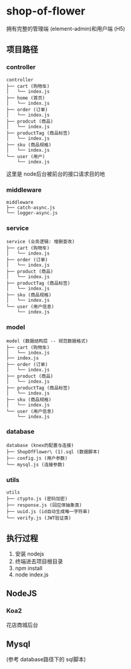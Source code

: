 # shop-of-flower
拥有完整的管理端 (element-admin)和用户端 (H5)

## 项目路径
### controller
```
controller
├── cart (购物车)
│   └── index.js
├── home (首页)
│   └── index.js
├── order (订单)
│   └── index.js
├── prodcut (商品)
│   └── index.js
├── productTag (商品标签)
│   └── index.js
├── sku (商品规格)
│   └── index.js
└── user (用户)
    └── index.js
```
这里是 node后台被前台的接口请求目的地
### middleware
```
middleware
├── catch-async.js
└── logger-async.js
```
### service
```
service (业务逻辑: 增删查改)
├── cart (购物车)
│   └── index.js
├── order (订单)
│   └── index.js
├── product (商品)
│   └── index.js
├── productTag (商品标签)
│   └── index.js
├── sku (商品规格)
│   └── index.js
└── user (用户信息)
    └── index.js
```
### model
```
model (数据结构层 -- 规范数据格式)
├── cart (购物车)
│   └── index.js
├── index.js
├── order (订单)
│   └── index.js
├── product (商品)
│   └── index.js
├── productTag (商品标签)
│   └── index.js
├── sku (商品规格)
│   └── index.js
└── user (用户信息)
    └── index.js
```
### database
```
database (knex的配置与连接)
├── ShopOfFlower\ (1).sql (数据脚本)
├── config.js (用户参数)
└── mysql.js (连接参数)
```
### utils
```
utils
├── ctypto.js (密码加密)
├── response.js (回应体抽象类)
├── uuid.js (id自动生成唯一字符串)
└── verify.js (JWT验证类)
```
## 执行过程
1. 安装 nodejs
2. 终端进去项目根目录
3. npm install
4. node index.js

## NodeJS
### Koa2
花店商城后台
## Mysql
(参考 database路径下的 sql脚本)
